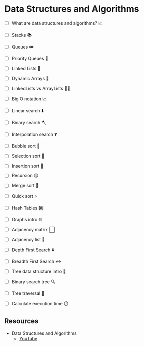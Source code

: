 # Data Structures and Algorithms

* [ ] What are data structures and algorithms? 📈
* [ ] Stacks 📚
* [ ] Queues 🎟️
* [ ] Priority Queues 🥇
* [ ] Linked Lists 🔗
* [ ] Dynamic Arrays 🌱
* [ ] LinkedLists vs ArrayLists 🤼‍♂️
* [ ] Big O notation 📈
* [ ] Linear search ⬇️
* [ ] Binary search 🪓
* [ ] Interpolation search ❓
* [ ] Bubble sort 🤿
* [ ] Selection sort 🔦
* [ ] Insertion sort 🧩
* [ ] Recursion 😵
* [ ] Merge sort 🔪
* [ ] Quick sort ⚡
* [ ] Hash Tables #️⃣
* [ ] Graphs intro 🌐
* [ ] Adjacency matrix ⬜
* [ ] Adjacency list 📑
* [ ] Depth First Search ⬇️
* [ ] Breadth First Search ↔️
* [ ] Tree data structure intro 🌳
* [ ] Binary search tree 🔍
* [ ] Tree traversal 🧗
* [ ] Calculate execution time ⏱️


## Resources 

* Data Structures and Algorithms
  - [YouTube](https://www.youtube.com/watch?v=CBYHwZcbD-s&t=11)
